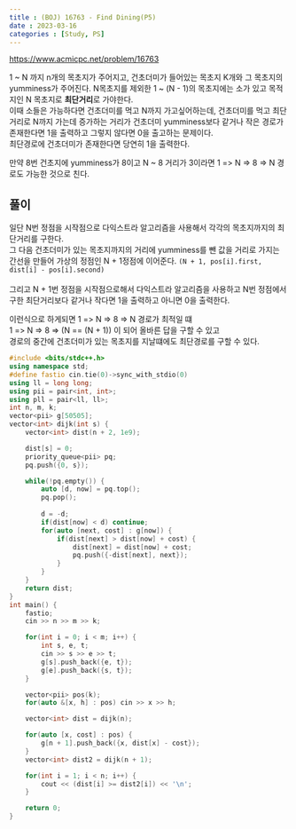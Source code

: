 ```yaml
---
title : (BOJ) 16763 - Find Dining(P5)
date : 2023-03-16
categories : [Study, PS]
---
```


<https://www.acmicpc.net/problem/16763>

1 ~ N 까지 n개의 목초지가 주어지고, 건초더미가 들어있는 목초지 K개와 그 목초지의 yumminess가 주어진다.
N목초지를 제외한 1 ~ (N - 1)의 목초지에는 소가 있고 목적지인 N 목초지로 <b>최단거리</b>로 가야한다.<br>
이때 소들은 가능하다면 건초더미를 먹고 N까지 가고싶어하는데, 건초더미를 먹고 최단거리로 N까지 가는데 증가하는 거리가 건초더미 yumminess보다 같거나 작은 경로가 존재한다면 1을
출력하고 그렇지 않다면 0을 출고하는 문제이다.   
최단경로에 건초더미가 존재한다면 당연히 1을 출력한다.

만약 8번 건초지에 yumminess가 8이고 N ~ 8 거리가 3이라면 1 => N => 8 => N 경로도 가능한 것으로 친다.  

## 풀이
일단 N번 정점을 시작점으로 다익스트라 알고리즘을 사용해서 각각의 목초지까지의 최단거리를 구한다. <br>
그 다음 건초더미가 있는 목초지까지의 거리에 yumminess를 뺀 값을 거리로 가지는 간선을 만들어 가상의 정점인 N + 1정점에 이어준다.  `(N + 1, pos[i].first, dist[i] - pos[i].second)`<br><br>
그리고 N + 1번 정점을 시작점으로해서 다익스트라 알고리즘을 사용하고 N번 정점에서 구한 최단거리보다 같거나 작다면 1을 출력하고 아니면 0을 출력한다.

이런식으로 하게되면 1 => N => 8 => N 경로가 최적일 떄 <br>
1 => N => 8 => (N == (N + 1)) 이 되어 올바른 답을 구할 수 있고<br>
경로의 중간에 건초더미가 있는 목초지를 지날떄에도 최단경로를 구할 수 있다.

```c++
#include <bits/stdc++.h>
using namespace std;
#define fastio cin.tie(0)->sync_with_stdio(0)
using ll = long long;
using pii = pair<int, int>;
using pll = pair<ll, ll>;
int n, m, k;
vector<pii> g[50505];
vector<int> dijk(int s) {
    vector<int> dist(n + 2, 1e9);

    dist[s] = 0;
    priority_queue<pii> pq;
    pq.push({0, s});

    while(!pq.empty()) {
        auto [d, now] = pq.top();
        pq.pop();
        
        d = -d;
        if(dist[now] < d) continue;
        for(auto [next, cost] : g[now]) {
            if(dist[next] > dist[now] + cost) {
                dist[next] = dist[now] + cost;
                pq.push({-dist[next], next});
            }
        }
    }
    return dist;
}
int main() {
    fastio;
    cin >> n >> m >> k;

    for(int i = 0; i < m; i++) {
        int s, e, t;
        cin >> s >> e >> t;
        g[s].push_back({e, t});
        g[e].push_back({s, t});
    }

    vector<pii> pos(k);
    for(auto &[x, h] : pos) cin >> x >> h;

    vector<int> dist = dijk(n);

    for(auto [x, cost] : pos) {
        g[n + 1].push_back({x, dist[x] - cost});
    }
    vector<int> dist2 = dijk(n + 1);

    for(int i = 1; i < n; i++) {
        cout << (dist[i] >= dist2[i]) << '\n';
    }

    return 0;
}
```